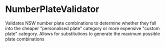 # NumberPlateValidator
Validates NSW number plate combinations to determine whether they fall into the cheaper "personalised plate" category or more expensive "custom plate" category. Allows for substitutions to generate the maximum possible plate combinations
